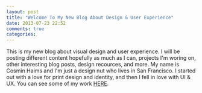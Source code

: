 ```yaml
---
layout: post
title: "Welcome To My New Blog About Design & User Experience"
date: 2013-07-23 22:52
comments: true
categories: 
---
```


This is my new blog about visual design and user experience. I will be posting different content hopefully as much as I can, projects I'm woring on, other interesting blog posts, design recources, and more. My name is Cosmin Haims and I'm just a design nut who lives in San Francisco. I started out with a love for print design and identity, and then I fell in love with UI & UX. You can see some of my work [HERE](http://www.cosminhaims.com).
